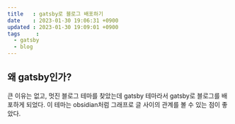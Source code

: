 ```yaml
---
title   : gatsby로 블로그 배포하기
date    : 2023-01-30 19:06:31 +0900
updated : 2023-01-30 19:09:01 +0900
tags     :
  - gatsby
  - blog
---
```


## 왜 gatsby인가?
큰 이유는 없고, 멋진 블로그 테마를 찾았는데 gatsby 테마라서 gatsby로 블로그를 배포하게 되었다.
이 테마는 obsidian처럼 그래프로 글 사이의 관계를 볼 수 있는 점이 좋았다.
